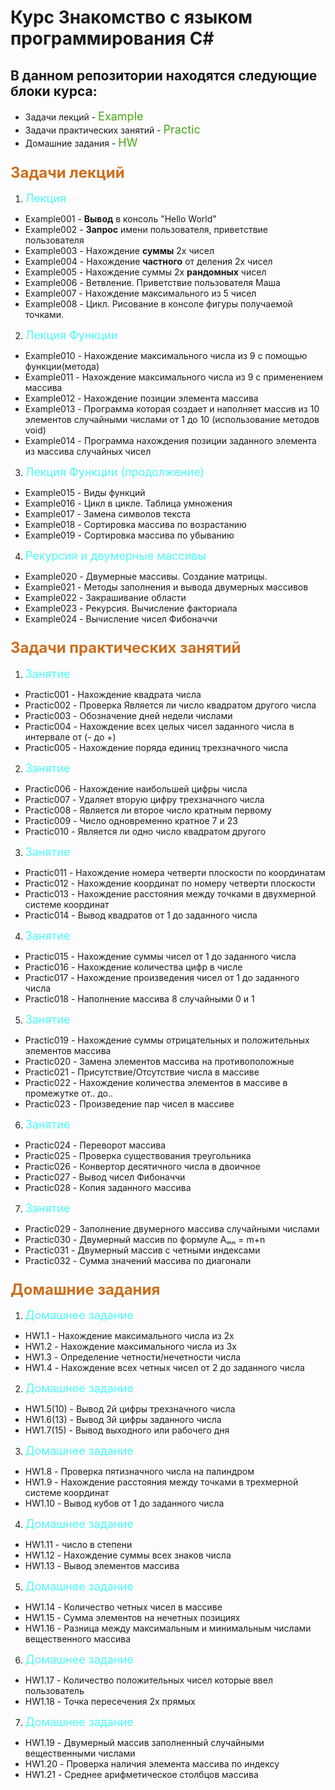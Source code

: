 # Курс Знакомство с языком программирования  C#

## В данном репозитории  находятся следующие блоки курса:

* Задачи  лекций - <font size=4 color="#47a413"> Example </font>
* Задачи практических занятий - <font size=4 color="#47a413">Practic</font>
* Домашние задания - <font size=4 color="#47a413">HW</font>

###  <font size=5 color="#cd6e1c">Задачи лекций</font>
1. <font size=4 color="#4ef9f9">Лекция </font>

* Example001 - __Вывод__ в консоль "Hello World"
* Example002 - __Запрос__ имени пользователя, приветствие пользователя
* Example003 - Нахождение __суммы__ 2х чисел
* Example004 - Нахождение __частного__ от деления 2х чисел
* Example005 - Нахождение суммы 2х __рандомных__ чисел
* Example006 - Ветвление. Приветствие пользователя Маша
* Example007 - Нахождение максимального из 5 чисел
* Example008 - Цикл. Рисование в консоле фигуры получаемой точками.

2. <font size=4 color="#4ef9f9">Лекция Функции</font>

* Example010 - Нахождение максимального числа из 9 с помощью функции(метода)
* Example011 - Нахождение максимального числа из 9 с применением массива
* Example012 - Нахождение позиции элемента массива
* Example013 - Программа которая создает и наполняет массив из 10 элементов случайными числами от 1 до 10
(использование методов void)
* Example014 - Программа нахождения позиции заданного элемента из массива случайных чисел

3. <font size=4 color="#4ef9f9">Лекция Функции (продолжение)</font>

* Example015 - Виды функций
* Example016 - Цикл в цикле. Таблица умножения
* Example017 - Замена символов текста
* Example018 - Сортировка массива по возрастанию
* Example019 - Сортировка массива по убыванию

4. <font size=4 color="#4ef9f9">Рекурсия и двумерные массивы</font>

* Example020 - Двумерные массивы. Создание матрицы.
* Example021 - Методы заполнения и вывода двумерных массивов
* Example022 - Закрашивание области
* Example023 - Рекурсия. Вычисление факториала
* Example024 - Вычисление чисел Фибоначчи


### <font size=5 color="#cd6e1c"> Задачи практических занятий </font>

1. <font size=4 color="#4ef9f9">Занятие</font>

* Practic001 - Нахождение квадрата числа
* Practic002 - Проверка Является ли число квадратом другого числа
* Practic003 - Обозначение дней недели числами
* Practic004 - Нахождение всех целых чисел заданного числа в интервале от (- до +)
* Practic005 - Нахождение поряда единиц трехзначного числа

2. <font size=4 color="#4ef9f9">Занятие</font>

* Practic006 - Нахождение наибольшей цифры числа
* Practic007 - Удаляет вторую цифру трехзначного числа
* Practic008 - Является ли второе число кратным первому
* Practic009 - Число одновременно кратное 7 и 23
* Practic010 - Является ли одно число квадратом другого

3. <font size=4 color="#4ef9f9">Занятие</font>

* Practic011 - Нахождение номера четверти плоскости по координатам
* Practic012 - Нахождение координат по номеру четверти плоскости
* Practic013 - Нахождение расстояния между точками в двухмерной системе координат
* Practic014 - Вывод квадратов от 1 до заданного числа

4. <font size=4 color="#4ef9f9">Занятие</font>

* Practic015 - Нахождение суммы чисел от 1 до заданного числа
* Practic016 - Нахождение количества цифр в числе
* Practic017 - Нахождение произведения чисел от 1 до заданного числа
* Practic018 - Наполнение массива 8 случайными 0 и 1

5. <font size=4 color="#4ef9f9">Занятие</font>

* Practic019 - Нахождение суммы отрицательных и положительных элементов массива
* Practic020 - Замена элементов массива на противоположные
* Practic021 - Присутствие/Отсутствие числа в массиве
* Practic022 - Нахождение количества элементов в массиве в промежутке от.. до..
* Practic023 - Произведение пар чисел в массиве

6. <font size=4 color="#4ef9f9">Занятие</font>

* Practic024 - Переворот массива
* Practic025 - Проверка существования треугольника
* Practic026 - Конвертор десятичного числа в двоичное
* Practic027 - Вывод чисел Фибоначчи
* Practic028 - Копия заданного массива

7. <font size=4 color="#4ef9f9">Занятие</font>

* Practic029 - Заполнение двумерного массива случайными числами
* Practic030 - Двумерный массив по формуле Aₘₙ = m+n
* Practic031 - Двумерный массив с четными индексами
* Practic032 - Сумма значений массива по диагонали

### <font size=5 color="#cd6e1c"> Домашние задания </font>

1. <font size=4 color="#4ef9f9">Домашнее задание</font>

* HW1.1 - Нахождение максимального числа из 2х
* HW1.2 - Нахождение максимального числа из 3х
* HW1.3 - Определение четности/нечетности числа
* HW1.4 - Нахождение всех четных чисел от 2 до заданного числа

2. <font size=4 color="#4ef9f9">Домашнее задание</font>

* HW1.5(10) - Вывод 2й цифры  трехзначного числа
* HW1.6(13) - Вывод 3й цифры  заданного числа
* HW1.7(15) - Вывод выходного или рабочего дня

3. <font size=4 color="#4ef9f9">Домашнее задание</font>

* HW1.8 - Проверка пятизначного числа на палиндром
* HW1.9 - Нахождение расстояния между точками в трехмерной системе координат
* HW1.10 - Вывод кубов от 1 до заданного числа

4. <font size=4 color="#4ef9f9">Домашнее задание</font>

* HW1.11 - число в степени
* HW1.12 - Нахождение суммы всех знаков числа
* HW1.13 - Вывод элементов массива

5. <font size=4 color="#4ef9f9">Домашнее задание</font>

* HW1.14 - Количество четных чисел в массиве
* HW1.15 - Сумма элементов на нечетных позициях
* HW1.16 - Разница между максимальным и минимальным числами вещественного массива

6. <font size=4 color="#4ef9f9">Домашнее задание</font>

* HW1.17 - Количество положительных чисел которые ввел пользователь
* HW1.18 - Точка пересечения 2х прямых

7. <font size=4 color="#4ef9f9">Домашнее задание</font>

* HW1.19 - Двумерный массив заполненный случайными вещественными числами
* HW1.20 - Проверка наличия элемента массива по индексу
* HW1.21 - Среднее арифметическое столбцов массива